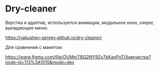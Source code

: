 # Dry-cleaner
Верстка и адаптив, используется анимации, модальное окно, swiper, выпадающее меню.

https://yakushev-sergey.github.io/dry-cleaner/

Для сравнения с макетом:

https://www.figma.com/file/OUMniTBQ2NY9Zv7kKanPoT/Химчистка?node-id=113%3A1015&mode=dev
